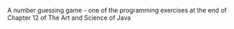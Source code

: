 A number guessing game - one of the programming exercises at the end of Chapter 12 of The Art and Science of Java
